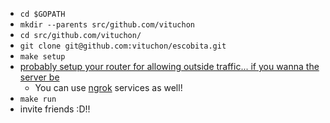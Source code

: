 * `cd $GOPATH`
* `mkdir --parents src/github.com/vituchon`
* `cd src/github.com/vituchon/`
* `git clone git@github.com:vituchon/escobita.git`
* `make setup`
* [probably setup your router for allowing outside traffic... if you wanna the server be](https://www.wikihow.com/Set-Up-Port-Forwarding-on-a-Router)
  * You can use [ngrok](https://ngrok.com/) services as well!
* `make run`
* invite friends :D!!
